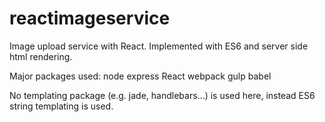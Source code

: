 # reactimageservice
Image upload service with React. Implemented with ES6 and server side html rendering.

Major packages used:
node
express
React
webpack
gulp
babel


No templating package (e.g. jade, handlebars...) is used here, instead ES6 string templating is used.
